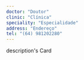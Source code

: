 ```yaml
---
doctor: "Doutor"
clinic: "Clínica"
speciality: "Especialidade"
address: "Endereço"
tel: "(64) 981202280"
---
```


description's Card